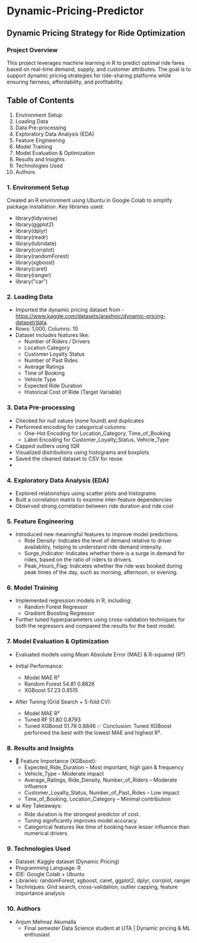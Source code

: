 # Dynamic-Pricing-Predictor
## Dynamic Pricing Strategy for Ride Optimization
### Project Overview
This project leverages machine learning in R to predict optimal ride fares based on real-time demand, supply, and customer attributes. The goal is to support dynamic pricing strategies for ride-sharing platforms while ensuring fairness, affordability, and profitability.

## Table of Contents
1. Environment Setup
2. Loading Data
3. Data Pre-processing
4. Exploratory Data Analysis (EDA)
5. Feature Engineering
6. Model Training
7. Model Evaluation & Optimization
8. Results and Insights
9. Technologies Used
10. Authors

### 1. Environment Setup
Created an R environment using Ubuntu in Google Colab to simplify package installation. Key libraries used:
- library(tidyverse)
- library(ggplot2)
- library(dplyr)
- library(readr)
- library(lubridate)
- library(corrplot)
- library(randomForest)
- library(xgboost)
- library(caret)
- library(ranger)
- library("car")

### 2. Loading Data
- Imported the dynamic pricing dataset from - https://www.kaggle.com/datasets/arashnic/dynamic-pricing-dataset/data.
- Rows: 1,000, Columns: 10
- Dataset includes features like:
  - Number of Riders / Drivers
  - Location Category
  - Customer Loyalty Status
  - Number of Past Rides
  - Average Ratings
  - Time of Booking
  - Vehicle Type
  - Expected Ride Duration
  - Historical Cost of Ride (Target Variable)

### 3. Data Pre-processing
- Checked for null values (none found) and duplicates
- Performed encoding for categorical columns:
  - One-Hot Encoding for Location_Category, Time_of_Booking
  - Label Encoding for Customer_Loyalty_Status, Vehicle_Type
- Capped outliers using IQR
- Visualized distributions using histograms and boxplots
- Saved the cleaned dataset to CSV for reuse
- 
### 4. Exploratory Data Analysis (EDA)
- Explored relationships using scatter plots and histograms
- Built a correlation matrix to examine inter-feature dependencies
- Observed strong correlation between ride duration and ride cost

### 5. Feature Engineering
- Introduced new meaningful features to improve model predictions:
  - Ride Density: Indicates the level of demand relative to driver availability, helping to understand ride demand intensity.
  - Surge_Indicator: Indicates whether there is a surge in demand for rides, based on the ratio of riders to drivers.
  - Peak_Hours_Flag: Indicates whether the ride was booked during peak times of the day, such as morning, afternoon, or evening.

### 6. Model Training
- Implemented regression models in R, including:
  - Random Forest Regressor
  - Gradient Boosting Regressor
- Further tuned hyperparameters using cross-validation techniques for both the regressors and compared the results for the best model.

### 7. Model Evaluation & Optimization
- Evaluated models using Mean Absolute Error (MAE) & R-squared (R²)
- Initial Performance:
  - Model	        MAE	    R²
  - Random Forest	54.81	  0.8826
  - XGBoost	      57.23	  0.8515

- After Tuning (Grid Search + 5-fold CV):
  - Model	        MAE	    R²
  - Tuned RF	    51.80	  0.8793
  - Tuned XGBoost	51.78	  0.8846
  ✅ Conclusion: Tuned XGBoost performed the best with the lowest MAE and highest R².

### 8. Results and Insights
- 🔑 Feature Importance (XGBoost):
  - Expected_Ride_Duration – Most important, high gain & frequency
  - Vehicle_Type – Moderate impact
  - Average_Ratings, Ride_Density, Number_of_Riders – Moderate influence
  - Customer_Loyalty_Status, Number_of_Past_Rides – Low impact
  - Time_of_Booking, Location_Category – Minimal contribution
- 📊 Key Takeaways:
  - Ride duration is the strongest predictor of cost.
  - Tuning significantly improves model accuracy.
  - Categorical features like time of booking have lesser influence than numerical drivers.

### 9. Technologies Used
- Dataset: Kaggle dataset (Dynamic Pricing)
- Programming Language: R
- IDE: Google Colab + Ubuntu
- Libraries: randomForest, xgboost, caret, ggplot2, dplyr, corrplot, ranger
- Techniques: Grid search, cross-validation, outlier capping, feature importance analysis

### 10. Authors
- Anjum Mehnaz Akumalla
  - Final semester Data Science student at UTA | Dynamic pricing & ML enthusiast
